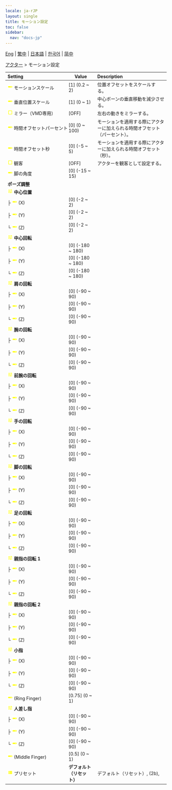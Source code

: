 ```yaml
---
locale: ja-rJP
layout: single
title: モーション設定
toc: false
sidebar:
  nav: "docs-jp"
---
```

[Eng](/dancexr/menu/2025.4/actor/actor_motion) | [繁中](/tw/dancexr/menu/2025.4/actor/actor_motion) | [日本語](/jp/dancexr/menu/2025.4/actor/actor_motion) | [한국어](/kr/dancexr/menu/2025.4/actor/actor_motion) | [简中](/zh/dancexr/menu/2025.4/actor/actor_motion)

[アクター](../menu#アクター) > モーション設定



| Setting | Value | Description |
| :--- | --- | :--- |
|<nobr>![slider icon](/images/icon/ic_slider.png) モーションスケール</nobr>| [1] (0.2 ~ 2) | 位置オフセットをスケールする。
|<nobr>![slider icon](/images/icon/ic_slider.png) 垂直位置スケール</nobr>| [1] (0 ~ 1) | 中心ボーンの垂直移動を減少させる。
|<nobr>![check_off icon](/images/icon/ic_check_off.png) ミラー（VMD専用）</nobr>| [OFF] | 左右の動きをミラーする。
|<nobr>![slider icon](/images/icon/ic_slider.png) 時間オフセットパーセント</nobr>| [0] (0 ~ 100) | モーションを適用する際にアクターに加えられる時間オフセット（パーセント）。
|<nobr>![slider icon](/images/icon/ic_slider.png) 時間オフセット秒</nobr>| [0] (-5 ~ 5) | モーションを適用する際にアクターに加えられる時間オフセット（秒）。
|<nobr>![check_off icon](/images/icon/ic_check_off.png) 観客</nobr>| [OFF] | アクターを観客として設定する。
|<nobr>![slider icon](/images/icon/ic_slider.png) 脚の角度</nobr>| [0] (-15 ~ 15) | 
|<nobr> <b>ポーズ調整</b></nobr>|| 
|<nobr>![tune icon](/images/icon/ic_tune.png) <b>中心位置</b></nobr>| | 
|<nobr>├&nbsp;![slider icon](/images/icon/ic_slider.png) (X)</nobr>| [0] (-2 ~ 2) | 
|<nobr>├&nbsp;![slider icon](/images/icon/ic_slider.png) (Y)</nobr>| [0] (-2 ~ 2) | 
|<nobr>└&nbsp;![slider icon](/images/icon/ic_slider.png) (Z)</nobr>| [0] (-2 ~ 2) | 
|<nobr>![tune icon](/images/icon/ic_tune.png) <b>中心回転</b></nobr>| | 
|<nobr>├&nbsp;![slider icon](/images/icon/ic_slider.png) (X)</nobr>| [0] (-180 ~ 180) | 
|<nobr>├&nbsp;![slider icon](/images/icon/ic_slider.png) (Y)</nobr>| [0] (-180 ~ 180) | 
|<nobr>└&nbsp;![slider icon](/images/icon/ic_slider.png) (Z)</nobr>| [0] (-180 ~ 180) | 
|<nobr>![tune icon](/images/icon/ic_tune.png) <b>肩の回転</b></nobr>| | 
|<nobr>├&nbsp;![slider icon](/images/icon/ic_slider.png) (X)</nobr>| [0] (-90 ~ 90) | 
|<nobr>├&nbsp;![slider icon](/images/icon/ic_slider.png) (Y)</nobr>| [0] (-90 ~ 90) | 
|<nobr>└&nbsp;![slider icon](/images/icon/ic_slider.png) (Z)</nobr>| [0] (-90 ~ 90) | 
|<nobr>![tune icon](/images/icon/ic_tune.png) <b>腕の回転</b></nobr>| | 
|<nobr>├&nbsp;![slider icon](/images/icon/ic_slider.png) (X)</nobr>| [0] (-90 ~ 90) | 
|<nobr>├&nbsp;![slider icon](/images/icon/ic_slider.png) (Y)</nobr>| [0] (-90 ~ 90) | 
|<nobr>└&nbsp;![slider icon](/images/icon/ic_slider.png) (Z)</nobr>| [0] (-90 ~ 90) | 
|<nobr>![tune icon](/images/icon/ic_tune.png) <b>前腕の回転</b></nobr>| | 
|<nobr>├&nbsp;![slider icon](/images/icon/ic_slider.png) (X)</nobr>| [0] (-90 ~ 90) | 
|<nobr>├&nbsp;![slider icon](/images/icon/ic_slider.png) (Y)</nobr>| [0] (-90 ~ 90) | 
|<nobr>└&nbsp;![slider icon](/images/icon/ic_slider.png) (Z)</nobr>| [0] (-90 ~ 90) | 
|<nobr>![tune icon](/images/icon/ic_tune.png) <b>手の回転</b></nobr>| | 
|<nobr>├&nbsp;![slider icon](/images/icon/ic_slider.png) (X)</nobr>| [0] (-90 ~ 90) | 
|<nobr>├&nbsp;![slider icon](/images/icon/ic_slider.png) (Y)</nobr>| [0] (-90 ~ 90) | 
|<nobr>└&nbsp;![slider icon](/images/icon/ic_slider.png) (Z)</nobr>| [0] (-90 ~ 90) | 
|<nobr>![tune icon](/images/icon/ic_tune.png) <b>脚の回転</b></nobr>| | 
|<nobr>├&nbsp;![slider icon](/images/icon/ic_slider.png) (X)</nobr>| [0] (-90 ~ 90) | 
|<nobr>├&nbsp;![slider icon](/images/icon/ic_slider.png) (Y)</nobr>| [0] (-90 ~ 90) | 
|<nobr>└&nbsp;![slider icon](/images/icon/ic_slider.png) (Z)</nobr>| [0] (-90 ~ 90) | 
|<nobr>![tune icon](/images/icon/ic_tune.png) <b>足の回転</b></nobr>| | 
|<nobr>├&nbsp;![slider icon](/images/icon/ic_slider.png) (X)</nobr>| [0] (-90 ~ 90) | 
|<nobr>├&nbsp;![slider icon](/images/icon/ic_slider.png) (Y)</nobr>| [0] (-90 ~ 90) | 
|<nobr>└&nbsp;![slider icon](/images/icon/ic_slider.png) (Z)</nobr>| [0] (-90 ~ 90) | 
|<nobr>![tune icon](/images/icon/ic_tune.png) <b>親指の回転 1</b></nobr>| | 
|<nobr>├&nbsp;![slider icon](/images/icon/ic_slider.png) (X)</nobr>| [0] (-90 ~ 90) | 
|<nobr>├&nbsp;![slider icon](/images/icon/ic_slider.png) (Y)</nobr>| [0] (-90 ~ 90) | 
|<nobr>└&nbsp;![slider icon](/images/icon/ic_slider.png) (Z)</nobr>| [0] (-90 ~ 90) | 
|<nobr>![tune icon](/images/icon/ic_tune.png) <b>親指の回転 2</b></nobr>| | 
|<nobr>├&nbsp;![slider icon](/images/icon/ic_slider.png) (X)</nobr>| [0] (-90 ~ 90) | 
|<nobr>├&nbsp;![slider icon](/images/icon/ic_slider.png) (Y)</nobr>| [0] (-90 ~ 90) | 
|<nobr>└&nbsp;![slider icon](/images/icon/ic_slider.png) (Z)</nobr>| [0] (-90 ~ 90) | 
|<nobr>![tune icon](/images/icon/ic_tune.png) <b>小指</b></nobr>| | 
|<nobr>├&nbsp;![slider icon](/images/icon/ic_slider.png) (X)</nobr>| [0] (-90 ~ 90) | 
|<nobr>├&nbsp;![slider icon](/images/icon/ic_slider.png) (Y)</nobr>| [0] (-90 ~ 90) | 
|<nobr>└&nbsp;![slider icon](/images/icon/ic_slider.png) (Z)</nobr>| [0] (-90 ~ 90) | 
|<nobr>![slider icon](/images/icon/ic_slider.png) (Ring Finger)</nobr>| [0.75] (0 ~ 1) | 
|<nobr>![tune icon](/images/icon/ic_tune.png) <b>人差し指</b></nobr>| | 
|<nobr>├&nbsp;![slider icon](/images/icon/ic_slider.png) (X)</nobr>| [0] (-90 ~ 90) | 
|<nobr>├&nbsp;![slider icon](/images/icon/ic_slider.png) (Y)</nobr>| [0] (-90 ~ 90) | 
|<nobr>└&nbsp;![slider icon](/images/icon/ic_slider.png) (Z)</nobr>| [0] (-90 ~ 90) | 
|<nobr>![slider icon](/images/icon/ic_slider.png) (Middle Finger)</nobr>| [0.5] (0 ~ 1) | 
|<nobr>![list icon](/images/icon/ic_list.png) プリセット</nobr>| **デフォルト（リセット）** | デフォルト（リセット）, (2b),  |
